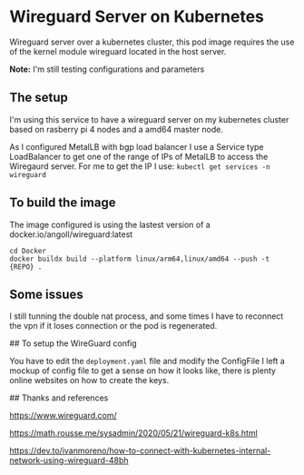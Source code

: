 # Wireguard Server on Kubernetes

Wireguard server over a kubernetes cluster, this pod image requires the use of the kernel module wireguard located in the host server.

**Note:**  I'm still testing configurations and parameters

## The setup

I'm using this service to have a wireguard server on my kubernetes cluster based on rasberry pi 4 nodes and a amd64 master node.

As I configured MetalLB with bgp load balancer I use a Service type LoadBalancer to get one of the range of IPs of MetalLB to access the Wiregaurd server.
For me to get the IP I use:  `kubectl get services -n wireguard`


## To build the image

The image configured is using the lastest version of a docker.io/angoll/wireguard:latest

```
cd Docker
docker buildx build --platform linux/arm64,linux/amd64 --push -t {REPO} .
```

## Some issues
I still tunning the double nat process, and some times I have to reconnect the vpn if it loses connection or the pod is regenerated.


## To setup the WireGuard config 

You have to edit the `deployment.yaml` file and modify the ConfigFile I left a mockup of config file to get a sense on how it looks like, there is plenty online websites on how to create the keys.


## Thanks and references

https://www.wireguard.com/

https://math.rousse.me/sysadmin/2020/05/21/wireguard-k8s.html

https://dev.to/ivanmoreno/how-to-connect-with-kubernetes-internal-network-using-wireguard-48bh
